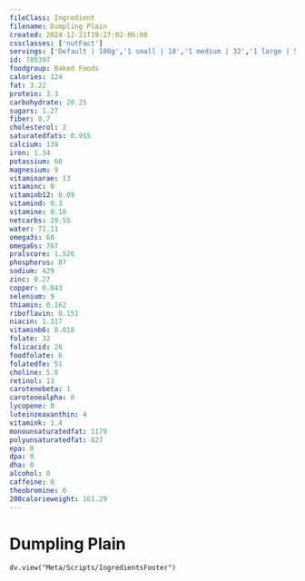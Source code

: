 ```yaml
---
fileClass: Ingredient
filename: Dumpling Plain
created: 2024-12-21T19:27:02-06:00
cssclasses: ['nutFact']
servings: ['Default | 100g','1 small | 18','1 medium | 32','1 large | 52','1 cup | 79']
id: 785397
foodgroup: Baked Foods
calories: 124
fat: 3.22
protein: 3.3
carbohydrate: 20.25
sugars: 1.27
fiber: 0.7
cholesterol: 2
saturatedfats: 0.955
calcium: 139
iron: 1.34
potassium: 60
magnesium: 9
vitaminarae: 13
vitaminc: 0
vitaminb12: 0.09
vitamind: 0.3
vitamine: 0.18
netcarbs: 19.55
water: 71.11
omega3s: 60
omega6s: 767
pralscore: 1.526
phosphorus: 87
sodium: 429
zinc: 0.27
copper: 0.043
selenium: 9
thiamin: 0.162
riboflavin: 0.151
niacin: 1.317
vitaminb6: 0.018
folate: 32
folicacid: 26
foodfolate: 6
folatedfe: 51
choline: 5.8
retinol: 13
carotenebeta: 1
carotenealpha: 0
lycopene: 0
luteinzeaxanthin: 4
vitamink: 1.4
monounsaturatedfat: 1179
polyunsaturatedfat: 827
epa: 0
dpa: 0
dha: 0
alcohol: 0
caffeine: 0
theobromine: 0
200calorieweight: 161.29
---
```


# Dumpling Plain

```dataviewjs
dv.view("Meta/Scripts/IngredientsFooter")
```